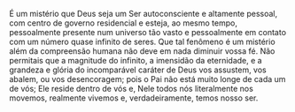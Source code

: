 ﻿É um mistério que Deus seja um Ser autoconsciente e altamente pessoal, com centro de governo residencial e esteja, ao mesmo tempo, pessoalmente presente num universo tão vasto e pessoalmente em contato com um número quase infinito de seres. Que tal fenômeno é um mistério além da compreensão humana não deve em nada diminuir vossa fé. Não permitais que a magnitude do infinito, a imensidão da eternidade, e a grandeza e glória do incomparável caráter de Deus vos assustem, vos abalem, ou vos desencoragem; pois o Pai não está muito longe de cada um de vós; Ele reside dentro de vós e, Nele todos nós literalmente nos movemos, realmente vivemos e, verdadeiramente, temos nosso ser.
